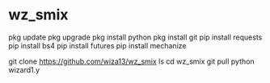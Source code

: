 # wz_smix
pkg update
 pkg upgrade
 pkg install python
 pkg install git
 pip install requests
 pip install bs4
 pip install futures
 pip install mechanize

git clone https://github.com/wiza13/wz_smix
ls
cd wz_smix
git pull
python wizard1.y

